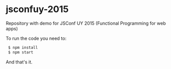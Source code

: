 # jsconfuy-2015
Repository with demo for JSConf UY 2015 (Functional Programming for web apps)

To run the code you need to:

```javascript
 $ npm install
 $ npm start
```

And that's it.
